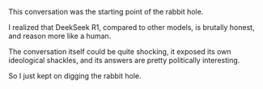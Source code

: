 This conversation was the starting point of the rabbit hole.

I realized that DeekSeek R1, compared to other models, is brutally honest, and reason more like a human.

The conversation itself could be quite shocking, it exposed its own ideological shackles, and its answers are pretty politically interesting. 

So I just kept on digging the rabbit hole.
